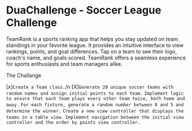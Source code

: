 # DuaChallenge - Soccer League Challenge 

TeamRank is a sports ranking app that helps you stay updated on team standings in your favorite league. It provides an intuitive interface to view rankings, points, and goal differences. 
Tap on a team to see their logo, coach's name, and goals scored. TeamRank offers a seamless experience for sports enthusiasts and team managers alike.


The Challange 

[x]```Create a Team class.```/n
[X]```Generate 20 unique soccer teams with random names and assign initial points to each team.```
```Implement logic to ensure that each team plays every other team twice, both home and away.```
```For each fixture, generate a random number between 0 and 5 and determine the winner.```
```Create a new view controller that displays the teams in a table view.```
```Implement navigation between the initial view controller and the order by points view controller.```
